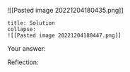 
![[Pasted image 20221204180435.png]]

```ad-note
title: Solution
collapse:
![[Pasted image 20221204180447.png]]

```

Your answer:

Reflection:
